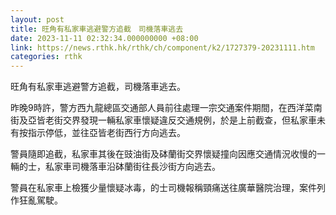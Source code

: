 ```yaml
---
layout: post
title: 旺角有私家車逃避警方追截　司機落車逃去
date: 2023-11-11 02:32:34.000000000 +08:00
link: https://news.rthk.hk/rthk/ch/component/k2/1727379-20231111.htm
categories: rthk
---
```


旺角有私家車逃避警方追截，司機落車逃去。

昨晚9時許，警方西九龍總區交通部人員前往處理一宗交通案件期間，在西洋菜南街及亞皆老街交界發現一輛私家車懷疑違反交通規例，於是上前截查，但私家車未有按指示停低，並往亞皆老街西行方向逃去。

警員隨即追截，私家車其後在豉油街及砵蘭街交界懷疑撞向因應交通情況收慢的一輛的士，私家車司機落車沿砵蘭街往長沙街方向逃去。

警員在私家車上檢獲少量懷疑冰毒，的士司機報稱頸痛送往廣華醫院治理，案件列作狂亂駕駛。
